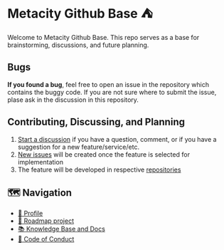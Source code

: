 # Metacity Github Base ⛺️

Welcome to Metacity Github Base. This repo serves as a base for brainstorming, discussions, and future planning. 

## Bugs
**If you found a bug**, feel free to open an issue in the repository which contains the buggy code. If you are not sure where to submit the issue, plase ask in the discussion in this repository.

## Contributing, Discussing, and Planning
1. [Start a discussion](https://github.com/MetacitySuite/Roadmap/discussions) if you have a question, comment, or if you have a suggestion for a new feature/service/etc.
2. [New issues](https://github.com/MetacitySuite/.github/issues) will be created once the feature is selected for implementation
3. The feature will be developed in respective [repositories](https://github.com/orgs/MetacitySuite/repositories) 


## 🗺 Navigation
- [🧬 Profile](./profile/README.md)
- [🔀 Roadmap project](https://github.com/orgs/MetacitySuite/projects/7)
- [📚 Knowledge Base and Docs](https://metacitysuite.gitbook.io)
- [📜 Code of Conduct](./CODE_OF_CONDUCT.md)



